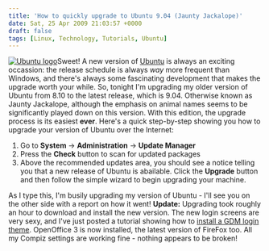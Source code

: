 ```yaml
---
title: 'How to quickly upgrade to Ubuntu 9.04 (Jaunty Jackalope)'
date: Sat, 25 Apr 2009 21:03:57 +0000
draft: false
tags: [Linux, Technology, Tutorials, Ubuntu]
---
```


[![Ubuntu logo](http://gerard.interwebworld.co.uk/files/2011/02/ubuntu-logo.jpg)](http://gerard.interwebworld.co.uk/files/2011/02/ubuntu-logo.jpg)Sweet! A new version of [Ubuntu](http://www.ubuntu.com/) is always an exciting occassion: the release schedule is always _way_ more frequent than Windows, and there's always some fascinating development that makes the upgrade worth your while. So, tonight I'm upgrading my older version of Ubuntu from 8.10 to the latest release, which is 9.04. Otherwise known as Jaunty Jackalope, although the emphasis on animal names seems to be significantly played down on this version. With this edition, the upgrade process is its easiest **ever**. Here's a quick step-by-step showing you how to upgrade your version of Ubuntu over the Internet:

1.  Go to **System** -\> **Administration** -\> **Update Manager**
2.  Press the **Check** button to scan for updated packages
3.  Above the recommended updates area, you should see a notice telling you that a new release of Ubuntu is abailable. Click the **Upgrade** button and then follow the simple wizard to begin upgrading your machine.

As I type this, I'm busily upgrading my version of Ubuntu - I'll see you on the other side with a report on how it went! **Update:** Upgrading took roughly an hour to download and install the new version. The new login screens are very sexy, and I've just posted a tutorial showing how to [install a GDM login theme](http://gerard.interwebworld.co.uk/2009/how-to-install-an-ubuntu-gdm-login-theme/). OpenOffice 3 is now installed, the latest version of FireFox too. All my Compiz settings are working fine - nothing appears to be broken!